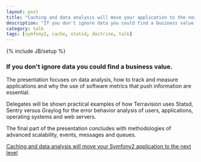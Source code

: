```yaml
---
layout: post
title: "Caching and data analysis will move your application to the next level"
description: "If you don't ignore data you could find a business value."
category: talk
tags: [symfony2, cache, statsd, doctrine, talk]
---
```

{% include JB/setup %}

### If you don't ignore data you could find a business value.

The presentation focuses on data analysis, how to track and measure applications and why the use of software metrics that push information are essential.

Delegates will be shown practical examples of how Terravision uses Statsd, Sentry versus Graylog for the error behavior analysis of users, applications, operating systems and web servers.

The final part of the presentation concludes with methodologies of advanced scalability, events, messages and queues.

[Caching and data analysis will move your Symfony2 application to the next level](http://www.slideshare.net/liuggio/caching-and-data-analysis-will-move-your-symfony2-application-to-the-next-level)